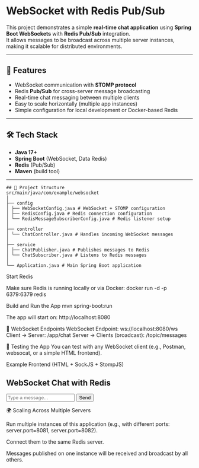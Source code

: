 # WebSocket with Redis Pub/Sub

This project demonstrates a simple **real-time chat application** using **Spring Boot WebSockets** with **Redis Pub/Sub** integration.  
It allows messages to be broadcast across multiple server instances, making it scalable for distributed environments.

---

## 🚀 Features

- WebSocket communication with **STOMP protocol**
- Redis **Pub/Sub** for cross-server message broadcasting
- Real-time chat messaging between multiple clients
- Easy to scale horizontally (multiple app instances)
- Simple configuration for local development or Docker-based Redis

---

## 🛠️ Tech Stack

- **Java 17+**
- **Spring Boot** (WebSocket, Data Redis)
- **Redis** (Pub/Sub)
- **Maven** (build tool)

---

```
## 📂 Project Structure
src/main/java/com/example/websocket
│
├── config
│ ├── WebSocketConfig.java # WebSocket + STOMP configuration
│ ├── RedisConfig.java # Redis connection configuration
│ └── RedisMessageSubscriberConfig.java # Redis listener setup
│
├── controller
│ └── ChatController.java # Handles incoming WebSocket messages
│
├── service
│ ├── ChatPublisher.java # Publishes messages to Redis
│ └── ChatSubscriber.java # Listens to Redis messages
│
└── Application.java # Main Spring Boot application
```

Start Redis

Make sure Redis is running locally or via Docker:
docker run -d -p 6379:6379 redis

Build and Run the App
mvn spring-boot:run

The app will start on:
http://localhost:8080

🔌 WebSocket Endpoints
WebSocket Endpoint: ws://localhost:8080/ws
Client → Server: /app/chat
Server → Clients (broadcast): /topic/messages

🧪 Testing the App
You can test with any WebSocket client (e.g., Postman, websocat, or a simple HTML frontend).

Example Frontend (HTML + SockJS + StompJS)
<!DOCTYPE html>
<html>
<head>
  <title>WebSocket Chat</title>
  <script src="https://cdn.jsdelivr.net/npm/sockjs-client/dist/sockjs.min.js"></script>
  <script src="https://cdn.jsdelivr.net/npm/stompjs/lib/stomp.min.js"></script>
</head>
<body>
  <h2>WebSocket Chat with Redis</h2>
  <input type="text" id="msgInput" placeholder="Type a message..." />
  <button onclick="sendMessage()">Send</button>
  <ul id="messages"></ul>

  <script>
    const socket = new SockJS("http://localhost:8080/ws");
    const stompClient = Stomp.over(socket);

    stompClient.connect({}, () => {
      stompClient.subscribe("/topic/messages", (msg) => {
        const li = document.createElement("li");
        li.innerText = msg.body;
        document.getElementById("messages").appendChild(li);
      });
    });

    function sendMessage() {
      const message = document.getElementById("msgInput").value;
      stompClient.send("/app/chat", {}, message);
      document.getElementById("msgInput").value = "";
    }
  </script>
</body>
</html>



🌍 Scaling Across Multiple Servers

Run multiple instances of this application (e.g., with different ports: server.port=8081, server.port=8082).

Connect them to the same Redis server.

Messages published on one instance will be received and broadcast by all others.













